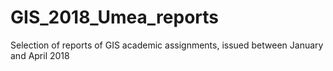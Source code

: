 # GIS_2018_Umea_reports
Selection of reports of GIS academic assignments, issued between January and April 2018
